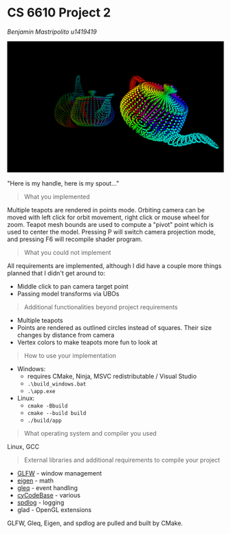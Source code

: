 # CS 6610 Project 2
*Benjamin Mastripolito u1419419*

![](2023-01-30_17-22.png)

"Here is my handle, here is my spout..."

> What you implemented

Multiple teapots are rendered in points mode. Orbiting camera can be moved with left click for orbit movement, right click or mouse wheel for zoom. Teapot mesh bounds are used to compute a "pivot" point which is used to center the model. Pressing P will switch camera projection mode, and pressing F6 will recompile shader program.

> What you could not implement

All requirements are implemented, although I did have a couple more things planned that I didn't get around to:
- Middle click to pan camera target point
- Passing model transforms via UBOs

> Additional functionalities beyond project requirements

- Multiple teapots
- Points are rendered as outlined circles instead of squares. Their size changes by distance from camera
- Vertex colors to make teapots more fun to look at

> How to use your implementation

- Windows:
  - requires CMake, Ninja, MSVC redistributable / Visual Studio
  - `.\build_windows.bat`
  - `.\app.exe`
- Linux:
  - `cmake -Bbuild`
  - `cmake --build build`
  - `./build/app`

> What operating system and compiler you used

Linux, GCC

> External libraries and additional requirements to compile your project

- [GLFW](https://github.com/glfw/glfw) - window management
- [eigen](http://eigen.tuxfamily.org) - math
- [gleq](https://github.com/glfw/gleq) - event handling
- [cyCodeBase](http://www.cemyuksel.com/cyCodeBase/code.html) - various
- [spdlog](https://github.com/gabime/spdlog) - logging
- glad - OpenGL extensions

GLFW, Gleq, Eigen, and spdlog are pulled and built by CMake.
